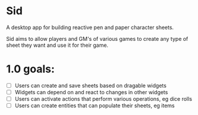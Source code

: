 # Sid
A desktop app for building reactive pen and paper character sheets.

Sid aims to allow players and GM's of various games to create any type of sheet they want and use it for their game.

# 1.0 goals:
- [ ] Users can create and save sheets based on dragable widgets
- [ ] Widgets can depend on and react to changes in other widgets
- [ ] Users can activate actions that perform various operations, eg dice rolls 
- [ ] Users can create entities that can populate their sheets, eg items
